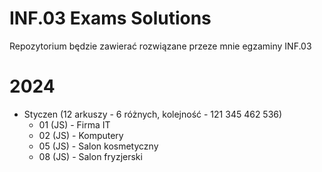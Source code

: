 # INF.03 Exams Solutions
Repozytorium będzie zawierać rozwiązane przeze mnie egzaminy INF.03

# 2024
  - Styczen (12 arkuszy - 6 różnych, kolejność - 121 345 462 536)
    - 01 (JS) - Firma IT
    - 02 (JS) - Komputery
    - 05 (JS) - Salon kosmetyczny
    - 08 (JS) - Salon fryzjerski
    
